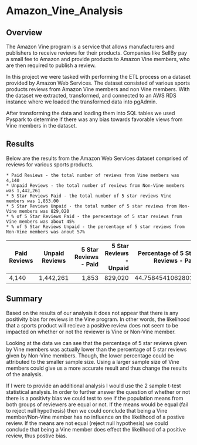# Amazon_Vine_Analysis

## Overview
The Amazon Vine program is a service that allows manufacturers and publishers to receive reviews for their products. Companies like SellBy pay a small fee to Amazon and provide products to Amazon Vine members, who are then required to publish a review.   

In this project we were tasked with performing the ETL process on a dataset provided by Amazon Web Services. The dataset consisted of various sports products reviews from Amazon Vine members and non Vine members. With the dataset we extracted, transformed, and connected to an AWS RDS instance where we loaded the transformed data into pgAdmin.

After transforming the data and loading them into SQL tables we used Pyspark to determine if there was any bias towards favorable views from Vine members in the dataset.

## Results

Below are the results from the Amazon Web Services dataset comprised of reviews for various sports products.
    
    * Paid Reviews - the total number of reviews from Vine members was 4,140
    * Unpaid Reviews - the total number of reviews from Non-Vine members was 1,442,261
    * 5 Star Reviews Paid - the total number of 5 star reviews Vine members was 1,853.00
    * 5 Star Reviews Unpaid - the total number of 5 star reviews from Non-Vine members was 829,020
    * % of 5 Star Reviews Paid - the perecentage of 5 star reviews from Vine members was about 45%
    * % of 5 Star Reviews Unpaid - the percentage of 5 star reviews from Non-Vine members was anout 57%

| Paid Reviews  | Unpaid Reviews| 5 Star Reviews - Paid | 5 Star Reviews - Unpaid|Percentage of 5 Star Reviews - Paid|Percentage of 5 Star Reviews - Paid| 
| ------------- |:-------------:| --------------------:|-----------------------:|----------------------------------:| ---------------------------------:|
|        4,140  |     1,442,261 |               1,853  |                829,020 |                  44.75845410628019|                  57.48058083800366|


## Summary
Based on the results of our analysis it does not appear that there is any positivity bias for reviews in the Vine program. In other words, the likelihood that a sports product will recieve a positive review does not seem to be impacted on whether or not the reviewer is Vine or Non-Vine member.

Looking at the data we can see that the percentage of 5 star reviews given by Vine members was actually lower than the percentage of 5 star reviews given by Non-Vine members. Though, the lower percentage could be attributed to the smaller sample size. Using a larger sample size of Vine members could give us a more accurate result and thus change the results of the analysis.

If I were to provide an additional analysis I would use the 2 sample t-test statistical analysis. In order to further answer the question of whether or not there is a positivty bias we could test to see if the population means from both groups of reviewers are equal or not. If the means would be equal (fail to reject null hypothesis) then we could conclude that being a Vine member/Non-Vine member has no influence on the likelihood of a postive review. If the means are not equal (reject null hypothesis) we could conclude that being a Vine member does effect the likelihood of a positive review, thus postive bias.

